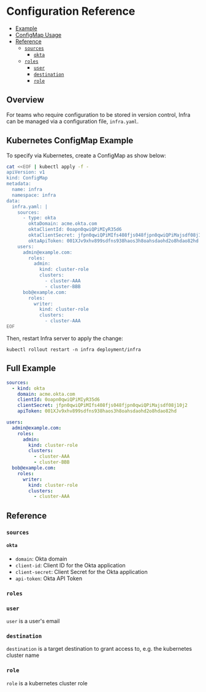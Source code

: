 # Configuration Reference

* [Example](#example)
* [ConfigMap Usage](#configmap-usage)
* [Reference](#reference)
  * [`sources`](#sources)
    * [`okta`](#okta)
  * [`roles`](#roles)
    * [`user`](#user)
    * [`destination`](#destination)
    * [`role`](#role)

## Overview

For teams who require configuration to be stored in version control, Infra can be managed via a configuration file, `infra.yaml`.

## Kubernetes ConfigMap Example

To specify via Kubernetes, create a ConfigMap as show below:

```bash
cat <<EOF | kubectl apply -f -
apiVersion: v1
kind: ConfigMap
metadata:
  name: infra
  namespace: infra
data:
  infra.yaml: |
    sources:
      - type: okta
        oktaDomain: acme.okta.com
        oktaClientId: 0oapn0qwiQPiMIyR35d6
        oktaClientSecret: jfpn0qwiQPiMIfs408fjs048fjpn0qwiQPiMajsdf08j10j2
        oktaApiToken: 001XJv9xhv899sdfns938haos3h8oahsdaohd2o8hdao82hd
    users:
      admin@example.com:
        roles:
          admin:
            kind: cluster-role
            clusters:
              - cluster-AAA
              - cluster-BBB
      bob@example.com:
        roles:
          writer:
            kind: cluster-role
            clusters:
              - cluster-AAA
EOF
```

Then, restart Infra server to apply the change:

```
kubectl rollout restart -n infra deployment/infra
```

## Full Example

```yaml
sources:
  - kind: okta
    domain: acme.okta.com
    clientId: 0oapn0qwiQPiMIyR35d6
    clientSecret: jfpn0qwiQPiMIfs408fjs048fjpn0qwiQPiMajsdf08j10j2
    apiToken: 001XJv9xhv899sdfns938haos3h8oahsdaohd2o8hdao82hd

users:
  admin@example.com:
    roles:
      admin:
        kind: cluster-role
        clusters:
          - cluster-AAA
          - cluster-BBB
  bob@example.com:
    roles:
      writer:
        kind: cluster-role
        clusters:
          - cluster-AAA
```

## Reference

### `sources`

#### `okta`

* `domain`: Okta domain
* `client-id`: Client ID for the Okta application
* `client-secret`: Client Secret for the Okta application
* `api-token`: Okta API Token

### `roles`

### `user`

`user` is a user's email

### `destination`

`destination` is a target destination to grant access to, e.g. the kubernetes cluster name

### `role`

`role` is a kubernetes cluster role

